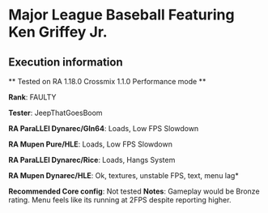 # Major League Baseball Featuring Ken Griffey Jr. 

## Execution information

** Tested on RA 1.18.0 Crossmix 1.1.0 Performance mode **

**Rank**: FAULTY

**Tester**: JeepThatGoesBoom


**RA ParaLLEl Dynarec/Gln64**: Loads, Low FPS Slowdown

**RA Mupen Pure/HLE**: Loads, Low FPS Slowdown

**RA ParaLLEl Dynarec/Rice**: Loads, Hangs System

**RA Mupen Dynarec/HLE**: Ok, textures, unstable FPS, text, menu lag*

**Recommended Core config**: Not tested
**Notes**: Gameplay would be Bronze rating. Menu feels like its running at 2FPS despite reporting higher.